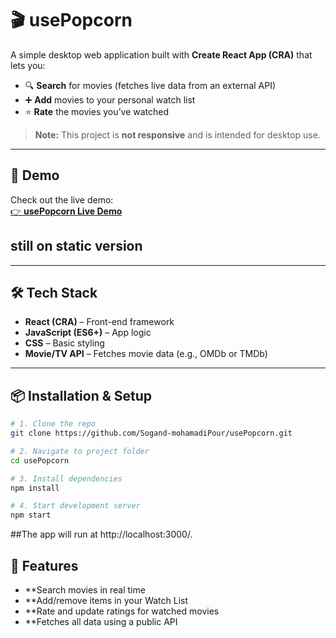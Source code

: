 # 🎬 usePopcorn

A simple desktop web application built with **Create React App (CRA)** that lets you:

- 🔍 **Search** for movies (fetches live data from an external API)  
- ➕ **Add** movies to your personal watch list  
- ⭐ **Rate** the movies you’ve watched  

> **Note:** This project is **not responsive** and is intended for desktop use.

---

## 🚀 Demo

Check out the live demo:  
[👉 **usePopcorn Live Demo**](https://use-popcorn-phi-six.vercel.app/)
## still on static version
---

## 🛠️ Tech Stack

- **React (CRA)** – Front-end framework  
- **JavaScript (ES6+)** – App logic  
- **CSS** – Basic styling  
- **Movie/TV API** – Fetches movie data (e.g., OMDb or TMDb)

---

## 📦 Installation & Setup

```bash
# 1. Clone the repo
git clone https://github.com/Sogand-mohamadiPour/usePopcorn.git

# 2. Navigate to project folder
cd usePopcorn

# 3. Install dependencies
npm install

# 4. Start development server
npm start
```
##The app will run at http://localhost:3000/.

## 🧩 Features
- **Search movies in real time
- **Add/remove items in your Watch List
- **Rate and update ratings for watched movies
- **Fetches all data using a public API
